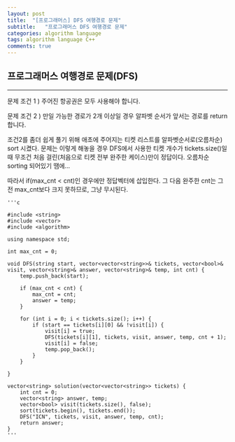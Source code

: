 ```yaml
---
layout: post
title:  "[프로그래머스] DFS 여행경로 문제"
subtitle:   "프로그래머스 DFS 여행경로 문제"
categories: algorithm language
tags: algorithm language C++
comments: true
---
```



## 프로그래머스 여행경로 문제(DFS)
---
문제 조건 1 ) 주어진 항공권은 모두 사용해야 합니다.

문제 조건 2 ) 만일 가능한 경로가 2개 이상일 경우 알파벳 순서가 앞서는 경로를 return 합니다.

조건2를 좀더 쉽게 풀기 위해 애초에 주어지는 티켓 리스트를 알파벳순서로(오름차순) sort 시켰다. 문제는 이렇게 해놓을 경우 DFS에서 사용한 티켓 개수가 tickets.size()일때 무조건 처음 걸린(처음으로 티켓 전부 완주한 케이스)만이 정답이다. 오름차순 sorting 되어있기 땜에... 

따라서 if(max_cnt < cnt)인 경우에만 정답벡터에 삽입한다. 그 다음 완주한 cnt는 그 전 max_cnt보다 크지 못하므로, 그냥 무시된다.


    '''c

	#include <string>
	#include <vector>
	#include <algorithm>
	
	using namespace std;
	
	int max_cnt = 0;
	
	void DFS(string start, vector<vector<string>>& tickets, vector<bool>& visit, vector<string>& answer, vector<string>& temp, int cnt) {
	    temp.push_back(start);
	    
	    if (max_cnt < cnt) {
	        max_cnt = cnt;
	        answer = temp;
	    }
	    
	    for (int i = 0; i < tickets.size(); i++) {
	        if (start == tickets[i][0] && !visit[i]) {
	            visit[i] = true;
	            DFS(tickets[i][1], tickets, visit, answer, temp, cnt + 1);
	            visit[i] = false;
	            temp.pop_back();
	        }
	    }
	    
	}
	
	vector<string> solution(vector<vector<string>> tickets) {
	    int cnt = 0;
	    vector<string> answer, temp;
	    vector<bool> visit(tickets.size(), false);
	    sort(tickets.begin(), tickets.end());
	    DFS("ICN", tickets, visit, answer, temp, cnt);
	    return answer;
	}
    '''

